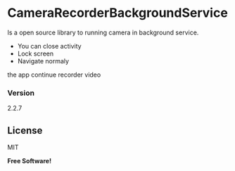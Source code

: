 # CameraRecorderBackgroundService

Is a open source library to running camera in background service.

  - You can close activity
  - Lock screen
  - Navigate normaly

the app continue recorder video

### Version
2.2.7

License
----

MIT


**Free Software!**
